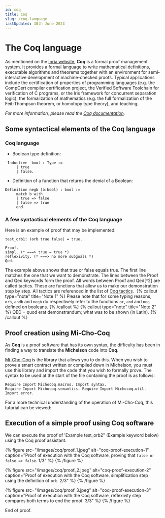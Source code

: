 ```yaml
---
id: coq
title: Coq
slug: /coq-language
lastUpdated: 30th June 2023
---
```

# The Coq language
As mentioned on the [Inria website](http://coq.inria.fr), **Coq** is a formal proof management system. It provides a formal language to write mathematical definitions, executable algorithms and theorems together with an environment for semi-interactive development of machine-checked proofs. Typical applications include the certification of properties of programming languages (e.g. the CompCert compiler certification project, the Verified Software Toolchain for verification of C programs, or the Iris framework for concurrent separation logic), the formalization of mathematics (e.g. the full formalization of the Feit-Thompson theorem, or homotopy type theory), and teaching. 

*For more information, please read the [Coq documentation](https://coq.inria.fr/documentation).*

## Some syntactical elements of the Coq language

### Coq language

* Boolean type definition:

```coq
 Inductive  bool : Type :=
     | true
     | false.
```

* Definition of a function that returns the denial of a Boolean:

```coq
Definition negb (b:bool) : bool :=
     match b with
     | true => false
     | false => true
     end.
```

### A few syntactical elements of the Coq language

Here is an example of proof that may be implemented:

```coq
test_orb1: (orb true false) = true.
```

```coq
Proof.
simpl. (* ===> true = true *)
reflexivity. (* ===> no more subgoals *)
Qed.
```

The example above shows that true or false equals true. The first line matches the one that we want to demonstrate. The lines between the Proof and Qed keywords form the proof.
All words between Proof and Qed[^2] are called tactics. These are functions that allow us to make our demonstration step by step.
All tactics are referenced in the list of [Coq tactics](https://coq.inria.fr/refman/proof-engine/tactics.html#coq%3Atacv.destruct-eqn).
​
{% callout type="note" title="Note 1" %}
     Please note that for some typing reasons, `orb`, `andb` and `negb` do respectively refer to the functions `or`, `and` and `neg` defined on booleans.
{% /callout %}
{% callout type="note" title="Note 2" %}
     QED = quod erat demonstrandum; what was to be shown (in Latin).
{% /callout %}

## Proof creation using Mi-Cho-Coq
As **Coq** is a proof software that has its own syntax, the difficulty has been in finding a way to translate the **Michelson** code into **Coq**. 

[Mi-Cho-Coq](https://gitlab.com/nomadic-labs/mi-cho-coq) is the library that allows you to do this. When you wish to prove a smart contract written or compiled down in Michelson, you must use this library and import the code that you wish to formally prove. The syntax to be used at the start of the file containing the proof is as follows:

```coq
Require Import Michocoq.macros. Import syntax.
Require Import Michocoq.semantics. Require Import Michocoq.util.
Import error.
```

For a more technical understanding of the operation of Mi-Cho-Coq, this tutorial can be viewed: ​
​

## Execution of a simple proof using Coq software

We can execute the proof of 'Example test_orb2" (Example keyword below) using the Coq proof assistant.

{% figure src="/images/coq/proof_1.jpeg" alt="coq-proof-execution-1" caption="Proof of execution with the Coq software, proving that `false or false => false`. 1/3" %}  {% /figure %}

{% figure src="/images/coq/proof_2.jpeg" alt="coq-proof-execution-2" caption="Proof of execution with the Coq software, simplification step using the definition of `orb`. 2/3" %} {% /figure %}

{% figure src="/images/coq/proof_3.jpeg" alt="coq-proof-execution-3" caption="Proof of execution with the Coq software, reflexivity step compares both terms to end the proof. 3/3" %} {% /figure %}

End of proof.
